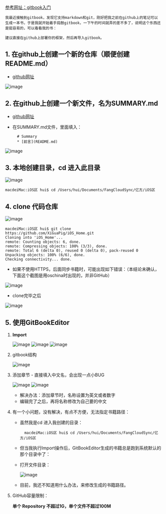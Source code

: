 
[参考网址：gitbook入门](http://www.jianshu.com/p/fa38ef97431d#)

	我最近接触到gitbook，发现它支持markdown和git，刚好把我之前在github上的笔记可以生成一本书，于是我就开始着手捣鼓gitbook，一下午的时间就弄的差不多了，说明这个东西还是挺容易的，可以看看我的书：
	
	建议直接在github上部署你的框架，然后再导入gitbook。

## 1. 在github上创建一个新的仓库（顺便创建README.md）
- [github网址](https://github.com)

![image](images/p0064.png)

## 2. 在github上创建一个新文件，名为SUMMARY.md

- [github网址](https://github.com)

- 在SUMMARY.md文件，里面填入：

		# Summary
		* [前言](README.md)
		
![image](images/p0065.png)

## 3. 本地创建目录，cd 进入此目录
![image](images/p0066.png)

	macdeiMac:iOS区 hui$ cd /Users/hui/Documents/FangCloudSync/亿方/iOS区 
## 4. clone 代码仓库
![image](images/p0070.png)

	macdeiMac:iOS区 hui$ git clone https://github.com/XiGuaPig/iOS_Home.git
	Cloning into 'iOS_Home'...
	remote: Counting objects: 6, done.
	remote: Compressing objects: 100% (3/3), done.
	remote: Total 6 (delta 0), reused 0 (delta 0), pack-reused 0
	Unpacking objects: 100% (6/6), done.
	Checking connectivity... done.

- 如果不使用HTTPS，后面同步书籍时，可能出现如下错误：（本结论未确认，下面这个截图是用oschina时出现的，并非GitHub）

![image](images/p0068.png)

- clone完毕之后

![image](images/p0071.png)

## 5. 使用GitBookEditor
1. **Import**

	![image](images/p0072.png)
	![image](images/p0073.png)
	![image](images/p0074.png)
2. gitbook结构

	![image](images/p0075.png)

3. 添加章节 - 直接填入中文名，会出现一点小BUG

	![image](images/p0076.png)
	![image](images/p0077.png)
	* 解决办法：添加章节时，名称设置为英文或者数字
	* 编辑完了之后，再将名称修改为自己要的中文
	
6. 有一个小问题，没有解决，有点不方便，无法指定书籍路径：
	- 虽然我是cd 进入我创建的目录：

			macdeiMac:iOS区 hui$ cd /Users/hui/Documents/FangCloudSync/亿方/iOS区 
		
	- 但当我执行Import操作后，GitBookEditor生成的书籍总是跑到系统默认的那个目录中了：
	- 打开文件目录：
	
		![image](images/p0078.png)
		
	- 目前，我还不知道用什么办法，来修改生成的书籍路径。
	
7. GitHub容量限制：

	**单个 Repository 不超过1G，单个文件不超过100M**